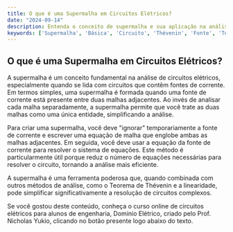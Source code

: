 ```yaml
---
title: O que é uma Supermalha em Circuitos Elétricos?
date: "2024-09-14"
description: Entenda o conceito de supermalha e sua aplicação na análise de circuitos elétricos.
keywords: ['Supermalha', 'Básica', 'Circuito', 'Thévenin', 'Fonte', 'Teorema', 'Linearidade']
---
```


## O que é uma Supermalha em Circuitos Elétricos?

A supermalha é um conceito fundamental na análise de circuitos elétricos, especialmente quando se lida com circuitos que contêm fontes de corrente. Em termos simples, uma supermalha é formada quando uma fonte de corrente está presente entre duas malhas adjacentes. Ao invés de analisar cada malha separadamente, a supermalha permite que você trate as duas malhas como uma única entidade, simplificando a análise.

Para criar uma supermalha, você deve "ignorar" temporariamente a fonte de corrente e escrever uma equação de malha que englobe ambas as malhas adjacentes. Em seguida, você deve usar a equação da fonte de corrente para resolver o sistema de equações. Este método é particularmente útil porque reduz o número de equações necessárias para resolver o circuito, tornando a análise mais eficiente.

A supermalha é uma ferramenta poderosa que, quando combinada com outros métodos de análise, como o Teorema de Thévenin e a linearidade, pode simplificar significativamente a resolução de circuitos complexos. 

Se você gostou deste conteúdo, conheça o curso online de circuitos elétricos para alunos de engenharia, Domínio Elétrico, criado pelo Prof. Nicholas Yukio, clicando no botão presente logo abaixo do texto.